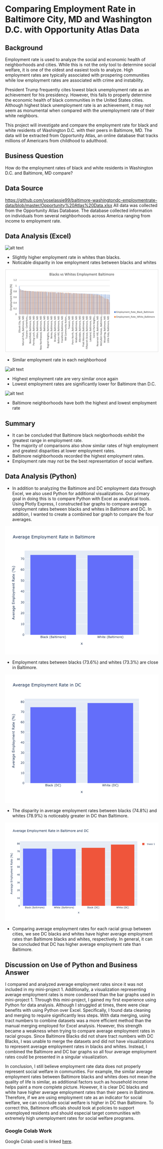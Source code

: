 # Comparing Employment Rate in Baltimore City, MD and Washington D.C. with Opportunity Atlas Data

## Background
Employment rate is used to analyze the social and economic health of neighborhoods and cities. While this is not the only tool to determine social welfare, it is one of the oldest and easiest tools to analyze. High employment rates are typically associated with prospering communities while low employment rates are associated with crime and instability. 

President Trump frequently cites lowest black unemployment rate as an achievement for his presidency. However, this fails to properly determine the economic health of black communities in the United States cities. Although highest black unemployment rate is an achievement, it may not seem as monumental when compared with the unemployment rate of their white neighbors.

This project will investigate and compare the employment rate for black and white residents of Washington D.C. with their peers in Baltimore, MD. The data will be extracted from Opportunity Atlas, an online database that tracks millions of Americans from childhood to adulthood. 


## Business Question
How do the employment rates of black and white residents in Washington D.C. and Baltimore, MD compare?

## Data Source
https://github.com/yoselassie99/baltimore-washingtondc-employmentrate-data/blob/master/Opportunity%20Atlas%20Data.xlsx
All data was collected from the Opportunity Atlas Database. The database collected information on individuals from several neighborhoods across America ranging from income to employment rate. 

## Data Analysis (Excel)

![alt text](https://github.com/yoselassie99/baltimore-washingtondc-employmentrate-data/blob/master/Blacks%20vs%20Whites%20Employment%20DC.png)
- Slightly higher employment rate in whites than blacks. 
- Noticable disparity in low employment rates between blacks and whites 

![alt text](https://github.com/yoselassie99/baltimore-washingtondc-employmentrate-data/blob/master/Blacks%20vs%20Whites%20Employment%20Baltimore.png)
- Similar employment rate in each neighborhood 

![alt text](https://github.com/yoselassie99/baltimore-washingtondc-employmentrate-data/blob/master/Average%20Employment%20Rate%20of%20DC%20White%20vs%20Baltimore%20White.png)
- Highest employment rate are very similar once again
- Lowest employment rates are significantly lower for Baltimore than D.C.

![alt text](https://github.com/yoselassie99/baltimore-washingtondc-employmentrate-data/blob/master/Average%20Employment%20Rate%20of%20DC%20Black%20vs%20Baltimore%20Black.png)
- Baltimore neighborhoods have both the highest and lowest employment rate

## Summary 
- It can be concluded that Baltimore black neigborhoods exhibit the greatest range in employment rate. 
- The majority of comparisons also show similar rates of high employment and greatest disparities at lower employment rates.
- Baltimore neighborhoods recorded the highest employment rates. 
- Employment rate may not be the best representation of social welfare. 

## Data Analysis (Python)
- In addition to analyzing the Baltimore and DC employment data through Excel, we also used Python for additional visualizations. Our primary goal in doing this is to compare Python with Excel as analytical tools. Using Plotly Express, I constructed bar graphs to compare average employment rates between blacks and whites in Baltimore and DC. In addition, I wanted to create a combined bar graph to compare the four averages.

![alt_text](https://github.com/yoselassie99/baltimore-washingtondc-employmentrate-data/blob/master/AverageEmploymentRateBaltimore.png)
- Employment rates between blacks (73.6%) and whites (73.3%) are close in Baltimore.

![alt_text](https://github.com/yoselassie99/baltimore-washingtondc-employmentrate-data/blob/master/AverageEmploymentinDCBar.png)
- The disparity in average employment rates between blacks (74.8%) and whites (78.9%) is noticeably greater in DC than Baltimore. 

![alt_text](https://github.com/yoselassie99/baltimore-washingtondc-employmentrate-data/blob/master/AverageEmploymentRateinBaltimoreandDC.png)
- Comparing average employment rates for each racial group between cities, we see DC blacks and whites have higher average employment rates than Baltimore blacks and whites, respectively. In general, it can be concluded that DC has higher average employment rate than Baltimore.

## Discussion on Use of Python and Business Answer
I compared and analyzed average employment rates since it was not included in my mini-project 1. Additionally, a visualization representing average employment rates is more condensed than the bar graphs used in mini-project 1. Through this mini-project, I gained my first experience using Python for data analysis. Although I struggled at times, there were clear benefits with using Python over Excel. Specifically, I found data cleaning and merging to require significantly less steps. With data merging, using tract numbers to combine datasets was a more efficient method than the manual merging employed for Excel analysis. However, this strength became a weakness when trying to compare average employment rates in racial groups. Since Baltimore Blacks did not share tract numbers with DC Blacks, I was unable to merge the datasets and did not have visualizations to represent average employment rates in blacks and whites. Instead, I combined the Baltimore and DC bar graphs so all four average employment rates could be presented in a singular visualization. 

In conclusion, I still believe employment rate data does not properly represent social welfare in communities. For example, the similar average employment rates between Baltimore blacks and whites does not mean the quality of life is similar, as additional factors such as household income helps paint a more complete picture. However, it is clear DC blacks and white have higher average employment rates than their peers in Baltimore. Therefore, if we are using employment rate as an indicator for social welfare, we can conclude social welfare is higher in DC than Baltimore. To correct this, Baltimore officials should look at policies to support unemployed residents and should especial target communities with extremely high unemployment rates for social welfare programs.  

### Google Colab Work
Google Colab used is linked [here](https://colab.research.google.com/drive/13YwEFKBjLJR0tVOUkWmmT94VljG7kk00#scrollTo=7XJ8jH_lwi9r). 
